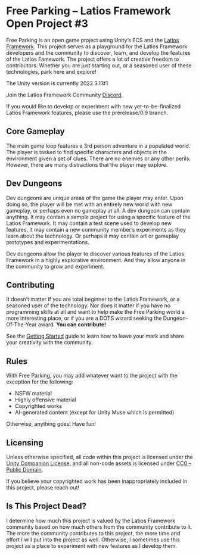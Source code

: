 # Free Parking – Latios Framework Open Project \#3

Free Parking is an open game project using Unity’s ECS and the [Latios
Framework](https://github.com/Dreaming381/Latios-Framework). This project serves
as a playground for the Latios Framework developers and the community to
discover, learn, and develop the features of the Latios Famework. The project
offers a lot of creative freedom to contributors. Whether you are just starting
out, or a seasoned user of these technologies, park here and explore!

The Unity version is currently 2022.3.13f1

Join the Latios Framework Community [Discord](https://discord.gg/Sb8aQDuUe8).

If you would like to develop or experiment with new yet-to-be-finalized Latios
Framework features, please use the prerelease/0.9 branch.

## Core Gameplay

The main game loop features a 3rd person adventure in a populated world. The
player is tasked to find specific characters and objects in the environment
given a set of clues. There are no enemies or any other perils. However, there
are many distractions that the player may explore.

## Dev Dungeons

Dev dungeons are unique areas of the game the player may enter. Upon doing so,
the player will be met with an entirely new world with new gameplay, or perhaps
even no gameplay at all. A dev dungeon can contain anything. It may contain a
sample project for using a specific feature of the Latios Framework. It may
contain a test scene used to develop new features. It may contain a new
community member’s experiments as they learn about the technology. Or perhaps it
may contain art or gameplay prototypes and experimentations.

Dev dungeons allow the player to discover various features of the Latios
Framework in a highly explorative environment. And they allow anyone in the
community to grow and experiment.

## Contributing

It doesn’t matter if you are total beginner to the Latios Framework, or a
seasoned user of the technology. Nor does it matter if you have no programming
skills at all and want to help make the Free Parking world a more interesting
place, or if you are a DOTS wizard seeking the Dungeon-Of-The-Year award. **You
can contribute!**

See the [Getting Started](Documentation~/Getting%20Started%20-%20Setup.md) guide
to learn how to leave your mark and share your creativity with the community.

## Rules

With Free Parking, you may add whatever want to the project with the exception
for the following:

-   NSFW material
-   Highly offensive material
-   Copyrighted works
-   AI-generated content (except for Unity Muse which is permitted)

Otherwise, anything goes! Have fun!

## Licensing

Unless otherwise specified, all code within this project is licensed under the
[Unity Companion
License,](https://unity.com/legal/licenses/unity-companion-license) and all
non-code assets is licensed under [CC0 – Public
Domain](https://creativecommons.org/publicdomain/zero/1.0/).

If you believe your copyrighted work has been inappropriately included in this
project, please reach out!

## Is This Project Dead?

I determine how much this project is valued by the Latios Framework community
based on how much others from the community contribute to it. The more the
community contributes to this project, the more time and effort I will put into
the project as well. Otherwise, I sometimes use this project as a place to
experiment with new features as I develop them.
